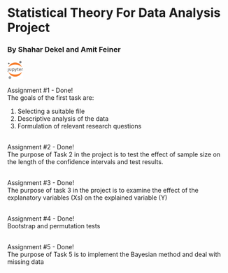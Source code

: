 # Statistical Theory For Data Analysis Project

<h3>By Shahar Dekel and Amit Feiner </h3>

[![jupyter](JupyterLogo.png)](https://hub.gke2.mybinder.org/user/shahardekel-sta-nalysis-project-9wxe2niz/tree)

Assignment #1 - Done!<br>
The goals of the first task are:
1. Selecting a suitable file
2. Descriptive analysis of the data
3. Formulation of relevant research questions<br><br>

Assignment #2 - Done!<br>
The purpose of Task 2 in the project is to test the effect of sample size on the length of the confidence intervals and test results.<br><br>

Assignment #3 - Done!<br>
The purpose of task 3 in the project is to examine the effect of the explanatory variables (Xs) on the explained variable (Y)<br><br>

Assignment #4 - Done!<br>
Bootstrap and permutation tests<br><br>

Assignment #5 - Done!<br>
The purpose of Task 5 is to implement the Bayesian method and deal with missing data
